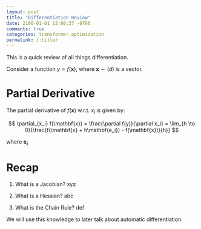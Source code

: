 ```yaml
---
layout: post
title: "Differentiation Review"
date: 2100-01-01 12:08:37 -0700
comments: true
categories: transformer,optimization
permalink: /:title/
---
```

This is a quick review of all things differentiation.

Consider a function $y = f(\mathbf{x})$, where $\mathbf{x} \sim (d)$ is a vector.

# Partial Derivative
The partial derivative of $f(\mathbf{x})$ w.r.t. $x_i$ is given by:

$$
\partial_{x_i} f(\mathbf{x}) = \frac{\partial f(y)}{\partial x_i} = \lim_{h \to 0}{\frac{f(\mathbf{x} + h\mathbf{e_i}) - f(\mathbf{x})}{h}}
$$

where $\mathbf{e_i}$

# Recap

1. What is a Jacobian?
xyz

1. What is a Hessian?
abc

1. What is the Chain Rule?
def

We will use this knowledge to later talk about automatic differentiation.